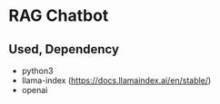 # RAG Chatbot

## Used, Dependency

- python3
- llama-index (https://docs.llamaindex.ai/en/stable/)
- openai
